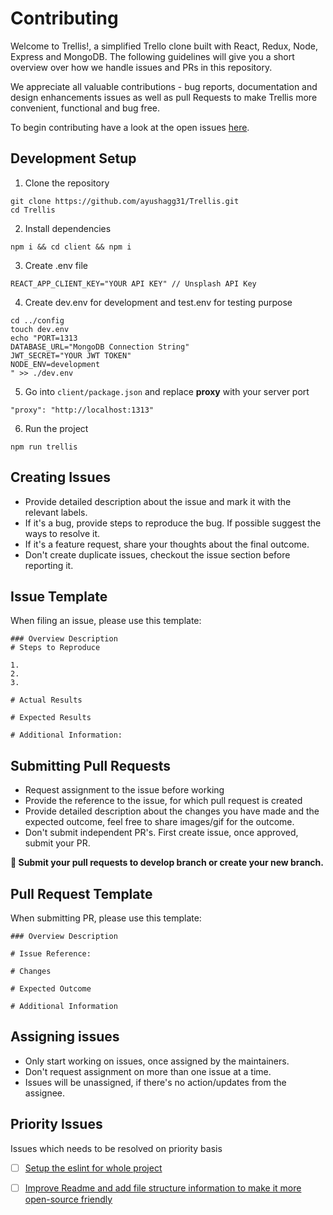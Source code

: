 # Contributing

Welcome to Trellis!, a simplified Trello clone built with React, Redux, Node, Express and MongoDB. The following guidelines will give you a short overview over how we handle issues and PRs in this repository.

We appreciate all valuable contributions - bug reports, documentation and design enhancements issues as well as pull Requests to make Trellis more convenient, functional and bug free.

To begin contributing have a look at the open issues [here](https://github.com/ayushagg31/Trellis/issues).

## Development Setup  
1. Clone the repository
```
git clone https://github.com/ayushagg31/Trellis.git
cd Trellis
```
2. Install dependencies
```
npm i && cd client && npm i
```
3. Create .env file 
```
REACT_APP_CLIENT_KEY="YOUR API KEY" // Unsplash API Key
```
4. Create dev.env for development and test.env for testing purpose  
```
cd ../config
touch dev.env 
echo "PORT=1313
DATABASE_URL="MongoDB Connection String"
JWT_SECRET="YOUR JWT TOKEN"
NODE_ENV=development
" >> ./dev.env
```
5. Go into ```client/package.json``` and replace **proxy** with your server port 
```
"proxy": "http://localhost:1313"
```
6. Run the project
```
npm run trellis
```

 ## Creating Issues
 - Provide detailed description about the issue and mark it with the relevant labels.
 - If it's a bug, provide steps to reproduce the bug. If possible suggest the ways to resolve it.
 - If it's a feature request, share your thoughts about the final outcome.
 - Don't create duplicate issues, checkout the issue section before reporting it.
 
 ## Issue Template

When filing an issue, please use this template:

```
### Overview Description
# Steps to Reproduce

1.
2.
3.

# Actual Results

# Expected Results

# Additional Information:
```

 ## Submitting Pull Requests
 - Request assignment to the issue before working
 - Provide the reference to the issue, for which pull request is created
 - Provide detailed description about the changes you have made and the expected outcome, feel free to share images/gif for the outcome.
 - Don't submit independent PR's. First create issue, once approved, submit your PR.
 
 **📢 Submit your pull requests to develop branch or create your new branch.**
 
 ## Pull Request Template
 
 When submitting PR, please use this template:
 
 ```
 ### Overview Description
 
 # Issue Reference: 
 
 # Changes
 
 # Expected Outcome
 
 # Additional Information
 
 ```
 
## Assigning issues
- Only start working on issues, once assigned by the maintainers.
- Don't request assignment on more than one issue at a time.
- Issues will be unassigned, if there's no action/updates from the assignee.

 ## Priority Issues
 Issues which needs to be resolved on priority basis

 - [ ] [Setup the eslint for whole project](https://github.com/ayushagg31/Trellis/issues/26)
 - [ ] [Improve Readme and add file structure information to make it more open-source friendly](https://github.com/ayushagg31/Trellis/issues/9)
 
 
